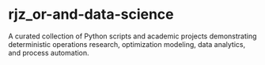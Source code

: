# rjz_or-and-data-science
A curated collection of Python scripts and academic projects demonstrating deterministic operations research, optimization modeling, data analytics, and process automation.
